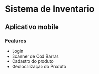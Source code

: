 # Sistema de Inventario

## Aplicativo mobile

### Features

- Login
- Scanner de Cod Barras
- Cadastro do produto
- Geolocalizaçao do Produto
